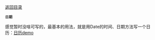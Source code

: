 [返回目录](../原生JS.md)

**` 日期 `**

感觉暂时没啥可写的，最基本的用法，就是用Date的时间、日期方法写一个日历：[日历demo](https://github.com/SongMengyao/calendar)
